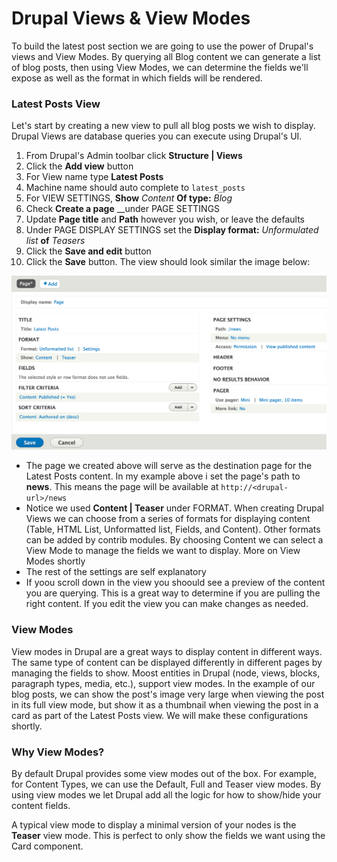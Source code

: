 # Drupal Views & View Modes

To build the latest post section we are going to use the power of Drupal's views and View Modes.  By querying all Blog content we can generate a list of blog posts, then using View Modes, we can determine the fields we'll expose as well as the format in which fields will be rendered. 

### Latest Posts View

Let's start by creating a new view to pull all blog posts we wish to display.  Drupal Views are database queries you can execute using Drupal's UI.

1. From Drupal's Admin toolbar click **Structure \| Views**
2. Click the **Add view** button
3. For View name type **Latest Posts**
4. Machine name should auto complete to `latest_posts`
5. For VIEW SETTINGS, **Show** _Content_ **Of type:** _Blog_
6. Check **Create a page** __under PAGE SETTINGS
7. Update **Page title** and **Path** however you wish, or leave the defaults
8. Under PAGE DISPLAY SETTINGS set the **Display format:** _Unformulated list_ **of** _Teasers_
9. Click the **Save and edit** button
10. Click the **Save** button.  The view should look similar the image below:

![Example of Latest Posts view](../.gitbook/assets/view.png)

* The page we created above will serve as the destination page for the Latest Posts content.  In my example above i set the page's path to **news**.  This means the page will be available at `http://<drupal-url>/news`
* Notice we used **Content \| Teaser** under FORMAT.  When creating Drupal Views we can choose from a series of formats for displaying content \(Table, HTML List, Unformatted list, Fields, and Content\).  Other formats can be added by contrib modules.  By choosing Content we can select a View Mode to manage the fields we want to display.  More on View Modes shortly
* The rest of the settings are self explanatory
* If yoou scroll down in the view you shoould see a preview of the content you are querying.  This is a great way to determine if you are pulling the right content.  If you edit the view you can make changes as needed.

### View Modes

View modes in Drupal are a great ways to display content in different ways.  The same type of content can be displayed differently in different pages by managing the fields to show.  Moost entities in Drupal \(node, views, blocks, paragraph types, media, etc.\), support view modes.  In the example of our blog posts, we can show the post's image very large when viewing the post in its full view mode, but show it as a thumbnail when viewing the post in a card as part of the Latest Posts view.  We will make these configurations shortly.

### Why View Modes?

By default Drupal provides some view modes out of the box.  For example, for Content Types, we can use the Default, Full and Teaser view modes.  By using view modes we let Drupal add all the logic for how to show/hide your content fields.

A typical view mode to display a minimal version of your nodes is the **Teaser** view mode. This is perfect to only show the fields we want using the Card component.

